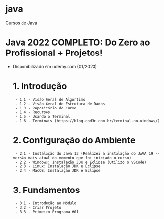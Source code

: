 # java
Cursos de Java

# Java 2022 COMPLETO: Do Zero ao Profissional + Projetos!

 - Disponibilizado em udemy.com  (01/2023)

    # 1. Introdução
        - 1.1 - Visão Geral de Algortimo
        - 1.2 - Visão Geral de Estrutura de Dados
        - 1.3 - Repositório do Curso
        - 1.4 - Recursos
        - 1.5 - Usando o Terminal
        - 1.6 - Terminais (https://blog.cod3r.com.br/terminal-no-windows/)

    # 2. Configuração do Ambiente
        - 2.1 - Instalação do Java 13 (Realizei a instalação do JAVA 19 -- versão mais atual do momento que foi iniciado o curso)
        - 2.2 - Windows: Instalação JDK e Eclipse (Utilizo o VSCode)
        - 2.3 - Linux: Instalação JDK e Eclipse
        - 2.4 - MacOS: Instalação JDK e Eclipse
    
    # 3. Fundamentos
        - 3.1 - Introdução ao Módulo
        - 3.2 - Criar Projeto
        - 3.3 - Primeiro Programa #01